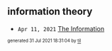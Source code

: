 ## information theory


* <code>Apr 11, 2021</code> [The Information](2021-04-11T18-17-33-the-information.md)

<sup><sub>generated 31 Jul 2021 18:31:04 by <a href='https://github.com/senorprogrammer/til'>til</a></sub></sup>
